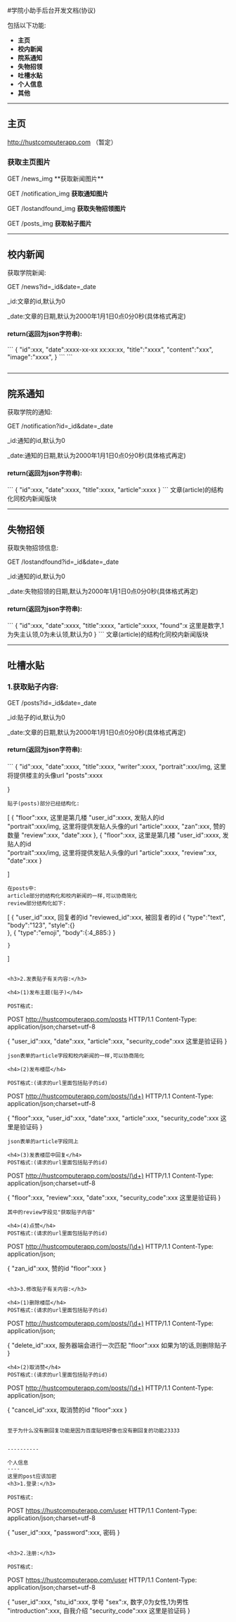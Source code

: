 

#学院小助手后台开发文档(协议)

包括以下功能:
- **主页**
- **校内新闻**
- **院系通知**
- **失物招领**
- **吐槽水贴**
- **个人信息**
- **其他**


----------

主页
--

http://hustcomputerapp.com （暂定）
<h3>获取主页图片</h3>
GET /news_img                         	 **获取新闻图片**

GET /notification_img             	 **获取通知图片**

GET /lostandfound_img                    **获取失物招领图片**

GET /posts_img                           **获取帖子图片**


----------

校内新闻
----
获取学院新闻:

GET /news?id=_id&date=_date

_id:文章的id,默认为0

_date:文章的日期,默认为2000年1月1日0点0分0秒(具体格式再定)

<h4>return(返回为json字符串):</h4>
```
{
	"id":xxx,
	"date":xxxx-xx-xx xx:xx:xx,
	"title":"xxxx",
    "content":"xxx",
    "image":"xxxx",
}
```
```

```
```

----------

院系通知
----

获取学院的通知:

GET /notification?id=_id&date=_date

_id:通知的id,默认为0

_date:通知的日期,默认为2000年1月1日0点0分0秒(具体格式再定)

<h4>return(返回为json字符串):</h4>
```
{
	"id":xxx,
	"date":xxxx,
	"title":xxxx,
	"article":xxxx
}
```
文章(article)的结构化同校内新闻版块


----------
失物招领
----

获取失物招领信息:

GET /lostandfound?id=_id&date=_date

_id:通知的id,默认为0

_date:失物招领的日期,默认为2000年1月1日0点0分0秒(具体格式再定)

<h4>return(返回为json字符串):</h4>
```
{
	"id":xxx,
	"date":xxxx,
	"title":xxxx,
	"article":xxxx,
	"found":x              这里是数字,1为失主认领,0为未认领,默认为0         
}
```
文章(article)的结构化同校内新闻版块


----------

吐槽水贴
----

<h3>1.获取贴子内容:</h3>

GET /posts?id=_id&date=_date

_id:贴子的id,默认为0

_date:文章的日期,默认为2000年1月1日0点0分0秒(具体格式再定)

<h4>return(返回为json字符串):</h4>
```
{
	"id":xxx,
	"date":xxxx,
	"title":xxxx,
	"writer":xxxx,
	"portrait":xxx/img,    这里将提供楼主的头像url
	"posts":xxxx
	    
}
```
贴子(posts)部分已经结构化:
```
[
	{
		"floor":xxx,        这里是第几楼
		"user_id":xxxx,     发贴人的id   
		"portrait":xxx/img, 这里将提供发贴人头像的url
		"article":xxxx,
		"zan":xxx,          赞的数量
		"review":xxx,
		"date":xxx
	},
	{
		"floor":xxx,        这里是第几楼
		"user_id":xxxx,     发贴人的id   
		"portrait":xxx/img, 这里将提供发贴人头像的url
		"article":xxxx,
		"review":xx,
		"date":xxx
	}
	    
]
```
在posts中:
article部分的结构化和校内新闻的一样,可以协商简化
review部分结构化如下:
```
[
	{
		"user_id":xxx,      回复者的id
		"reviewed_id":xxx,  被回复者的id
		{
		"type":"text",
		"body":"123",
		"style":{}         
		},
		{
		"type":"emoji",
		"body":{:4_885:}
		}
		
	}
]
```

<h3>2.发表贴子有关内容:</h3>

<h4>(1)发布主题(贴子)</h4>

POST格式:
```
POST http://hustcomputerapp.com/posts HTTP/1.1 
Content-Type: application/json;charset=utf-8

{
	"user_id":xxx,
	"date":xxx,
	"article":xxx,
	"security_code":xxx     这里是验证码
}
```
json表单的article字段和校内新闻的一样,可以协商简化

<h4>(2)发布楼层</h4>

POST格式:(请求的url里面包括贴子的id)
```
POST http://hustcomputerapp.com/posts/(\d+) HTTP/1.1 
Content-Type: application/json;charset=utf-8

{
	"floor":xxx,
	"user_id":xxx,
	"date":xxx,
	"article":xxx,
	"security_code":xxx     这里是验证码
}
```
json表单的article字段同上

<h4>(3)发表楼层中回复</h4>
POST格式:(请求的url里面包括贴子的id)
```
POST http://hustcomputerapp.com/posts/(\d+) HTTP/1.1 
Content-Type: application/json;charset=utf-8

{
	"floor":xxx,
	"review":xxx,
	"date":xxx,
	"security_code":xxx     这里是验证码
}
```
其中的review字段见"获取贴子内容"

<h4>(4)点赞</h4>
POST格式:(请求的url里面包括贴子的id)
```
POST http://hustcomputerapp.com/posts/(\d+) HTTP/1.1 
Content-Type: application/json;

{
	"zan_id":xxx,           赞的id
	"floor":xxx
}
```

<h3>3.修改贴子有关内容:</h3>

<h4>(1)删除楼层</h4>
POST格式:(请求的url里面包括贴子的id)
```
POST http://hustcomputerapp.com/posts/(\d+) HTTP/1.1 
Content-Type: application/json;

{
	"delete_id":xxx,        服务器端会进行一次匹配
	"floor":xxx             如果为1的话,则删除贴子
}
```
<h4>(2)取消赞</h4>
POST格式:(请求的url里面包括贴子的id)
```
POST http://hustcomputerapp.com/posts/(\d+) HTTP/1.1 
Content-Type: application/json;

{
	"cancel_id":xxx,        取消赞的id
	"floor":xxx
}
```

至于为什么没有删回复功能是因为百度贴吧好像也没有删回复的功能23333


----------

个人信息
----
这里的post应该加密
<h3>1.登录:</h3>

POST格式:
```
POST https://hustcomputerapp.com/user HTTP/1.1 
Content-Type: application/json;charset=utf-8

{
	"user_id":xxx,
	"password":xxx,         密码
}
```

<h3>2.注册:</h3>

POST格式:
```
POST https://hustcomputerapp.com/user HTTP/1.1 
Content-Type: application/json;charset=utf-8

{
	"user_id":xxx,
	"stu_id":xxx,           学号
	"sex":x,                数字,0为女性,1为男性
	"introduction":xxx,     自我介绍
	"security_code":xxx     这里是验证码
}
```
